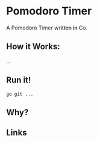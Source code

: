 # Pomodoro Timer
A Pomodoro Timer written in Go. 

## How it Works: 
...

## Run it!
```
go git ... 
```

## Why? 


## Links
